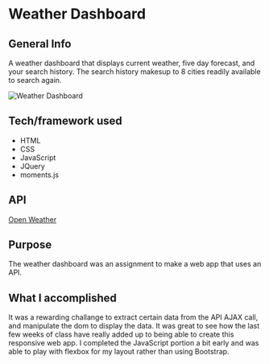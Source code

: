 # Weather Dashboard

## General Info 

A weather dashboard that displays current weather, five day forecast, and your search history. The search history makesup to 8 cities readily available to search again. 


![Weather Dashboard](assets.images.screenshot.png)

## Tech/framework used
* HTML
* CSS
* JavaScript
* JQuery
* moments.js

## API 
[Open Weather](https://openweathermap.org/api)

## Purpose

The weather dashboard was an assignment to make a web app that uses an API. 

## What I accomplished

It was a rewarding challange to extract certain data from the API AJAX call, and manipulate the dom to display the data. It was great to see how the last few weeks of class have really added up to being able to create this responsive web app. I completed the JavaScript portion a bit early and was able to play with flexbox for my layout rather than using Bootstrap. 